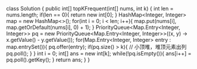 class Solution {
    public int[] topKFrequent(int[] nums, int k) {
        int len = nums.length;
        if(len == 0){
            return new int[0];
        }
        HashMap<Integer, Integer> map = new HashMap<>();
        for(int i = 0; i < len; i++){
            map.put(nums[i], map.getOrDefault(nums[i], 0) + 1);
        }
        PriorityQueue<Map.Entry<Integer, Integer>> pq = new PriorityQueue<Map.Entry<Integer, Integer>>((x, y) -> x.getValue() - y.getValue());
        for(Map.Entry<Integer, Integer> entry : map.entrySet()){
            pq.offer(entry);
            if(pq.size() > k){
                // 小顶堆，堆顶元素出列
                pq.poll();
            }
        }
        int i = 0;
        int[] ans = new int[k];
        while(!pq.isEmpty()){
            ans[i++] = pq.poll().getKey();
        }
        return ans;
    }
}
